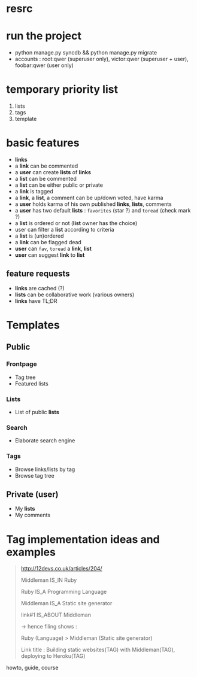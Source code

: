 resrc
=====

# run the project
- python manage.py syncdb && python manage.py migrate
- accounts : root:qwer (superuser only), victor:qwer (superuser + user), foobar:qwer (user only)

# temporary priority list
1. lists
2. tags
3. template

# basic features
- **links**
- a **link** can be commented
- a **user** can create **lists** of **links**
- a **list** can be commented
- a **list** can be either public or private
- a **link** is tagged
- a **link**, a **list**, a comment can be up/down voted, have karma
- a **user** holds karma of his own published **links**, **lists**, comments
- a **user** has two default **lists** : `favorites` (star ?) and `toread` (check mark ?)
- a **list** is ordered or not (**list** owner has the choice)
- user can filter a **list** according to criteria
- a **list** is (un)ordered
- a **link** can be flagged dead
- **user** can `fav`, `toread` a **link**, **list**
- **user** can suggest **link** to **list**

## feature requests

- **links** are cached (?)
- **lists** can be collaborative work (various owners)
- **links** have TL;DR

# Templates
## Public
### Frontpage
- Tag tree
- Featured lists

### Lists
- List of public **lists**

### Search
- Elaborate search engine

### Tags
- Browse links/lists by tag
- Browse tag tree

## Private (user)
- My **lists**
- My comments

# Tag implementation ideas and examples
> http://12devs.co.uk/articles/204/
>
> Middleman IS_IN Ruby
>
> Ruby IS_A Programming Language
>
> Middleman IS_A Static site generator
>
> link#1 IS_ABOUT Middleman
>
> -> hence filing shows :
>
> Ruby (Language) > Middleman (Static site generator)
>
> Link title : Building static websites(TAG) with Middleman(TAG), deploying to Heroku(TAG)

howto, guide, course

